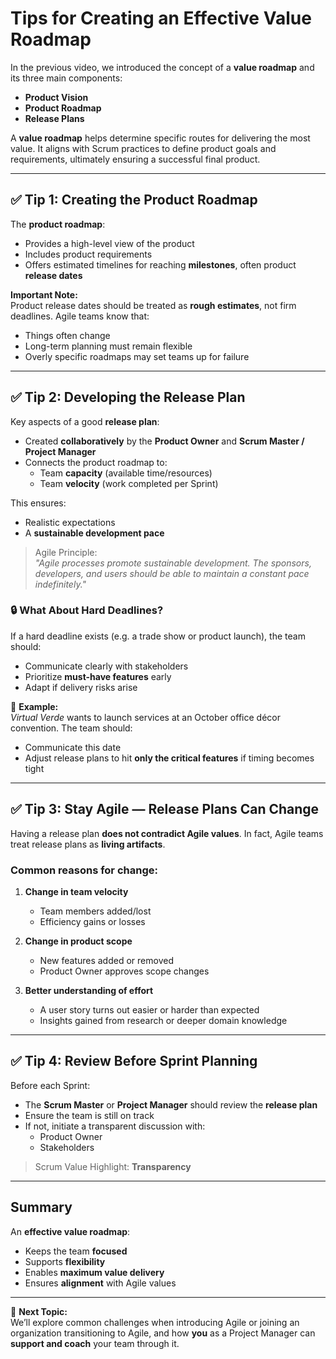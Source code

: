 # Tips for Creating an Effective Value Roadmap

In the previous video, we introduced the concept of a **value roadmap** and its three main components:

- **Product Vision**
- **Product Roadmap**
- **Release Plans**

A **value roadmap** helps determine specific routes for delivering the most value. It aligns with Scrum practices to define product goals and requirements, ultimately ensuring a successful final product.

---

## ✅ Tip 1: Creating the Product Roadmap

The **product roadmap**:
- Provides a high-level view of the product
- Includes product requirements
- Offers estimated timelines for reaching **milestones**, often product **release dates**

**Important Note:**  
Product release dates should be treated as **rough estimates**, not firm deadlines. Agile teams know that:
- Things often change
- Long-term planning must remain flexible
- Overly specific roadmaps may set teams up for failure

---

## ✅ Tip 2: Developing the Release Plan

Key aspects of a good **release plan**:
- Created **collaboratively** by the **Product Owner** and **Scrum Master / Project Manager**
- Connects the product roadmap to:
  - Team **capacity** (available time/resources)
  - Team **velocity** (work completed per Sprint)

This ensures:
- Realistic expectations
- A **sustainable development pace**

> Agile Principle:  
> *"Agile processes promote sustainable development. The sponsors, developers, and users should be able to maintain a constant pace indefinitely."*

### 🔒 What About Hard Deadlines?

If a hard deadline exists (e.g. a trade show or product launch), the team should:
- Communicate clearly with stakeholders
- Prioritize **must-have features** early
- Adapt if delivery risks arise

📝 **Example:**  
*Virtual Verde* wants to launch services at an October office décor convention. The team should:
- Communicate this date
- Adjust release plans to hit **only the critical features** if timing becomes tight

---

## ✅ Tip 3: Stay Agile — Release Plans Can Change

Having a release plan **does not contradict Agile values**. In fact, Agile teams treat release plans as **living artifacts**.

### Common reasons for change:
1. **Change in team velocity**  
   - Team members added/lost  
   - Efficiency gains or losses

2. **Change in product scope**  
   - New features added or removed  
   - Product Owner approves scope changes

3. **Better understanding of effort**  
   - A user story turns out easier or harder than expected  
   - Insights gained from research or deeper domain knowledge

---

## ✅ Tip 4: Review Before Sprint Planning

Before each Sprint:
- The **Scrum Master** or **Project Manager** should review the **release plan**
- Ensure the team is still on track
- If not, initiate a transparent discussion with:
  - Product Owner
  - Stakeholders

> Scrum Value Highlight: **Transparency**

---

## Summary

An **effective value roadmap**:
- Keeps the team **focused**
- Supports **flexibility**
- Enables **maximum value delivery**
- Ensures **alignment** with Agile values

---

🎯 **Next Topic:**  
We’ll explore common challenges when introducing Agile or joining an organization transitioning to Agile, and how **you** as a Project Manager can **support and coach** your team through it.
